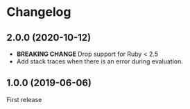 # Changelog

## 2.0.0 (2020-10-12)

-   **BREAKING CHANGE** Drop support for Ruby &lt; 2.5
-   Add stack traces when there is an error during evaluation.

## 1.0.0 (2019-06-06)

First release
